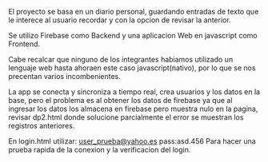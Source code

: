 El proyecto se basa en un diario personal, guardando entradas de texto que le interece al usuario recordar y con la opcion de revisar la anterior.

Se utilizo Firebase como Backend y una aplicacion Web en javascript como Frontend.

Cabe recalcar que ninguno de los integrantes habiamos utilizado un lenguaje web hasta ahoraen este caso javascript(nativo), por lo que se nos precentan varios incombenientes.

La app  se conecta y sincroniza a tiempo real, crea usuarios y los datos en la base, pero el problema es al obtener los datos de firebase ya que al ingresar los datos los almacena en firebase pero muestra nulo en la pagina, revisar dp2.html donde solucione parcialmente el error se muestran los registros anteriores.

En login.html utilizar: user_prueba@yahoo.es pass:asd.456 Para hacer una prueba rapida de la conexion y la verificacion del login.
